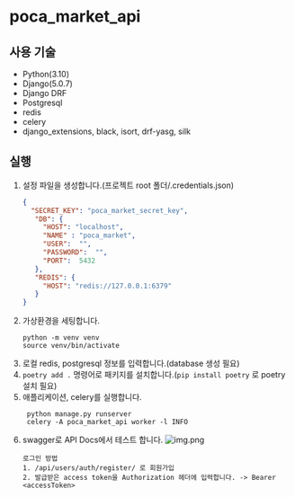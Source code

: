 # poca_market_api
## 사용 기술
- Python(3.10)
- Django(5.0.7)
- Django DRF
- Postgresql
- redis
- celery
- django_extensions, black, isort, drf-yasg, silk
## 실행
1. 설정 파일을 생성합니다.(프로젝트 root 폴더/.credentials.json)
    ```json
   {
      "SECRET_KEY": "poca_market_secret_key",
       "DB": {
         "HOST": "localhost",
         "NAME" : "poca_market",
         "USER":  "",
         "PASSWORD":  "",
         "PORT":  5432
       },
       "REDIS": {
         "HOST": "redis://127.0.0.1:6379"
       }
    }
    ```
2. 가상환경을 세팅합니다.
   ```shell
   python -m venv venv
   source venv/bin/activate
   ```
3. 로컬 redis, postgresql 정보를 입력합니다.(database 생성 필요)
4. `poetry add .` 명령어로 패키지를 설치합니다.(`pip install poetry` 로 poetry 설치 필요)
5. 애플리케이션, celery를 실행합니다.
   ```shell
    python manage.py runserver
    celery -A poca_market_api worker -l INFO
    ```
6. swagger로 API Docs에서 테스트 합니다. 
   ![img.png](authorization.png)
    ```text
    로그인 방법
    1. /api/users/auth/register/ 로 회원가입
    2. 발급받은 access token을 Authorization 헤더에 입력합니다. -> Bearer <accessToken>
    ```


